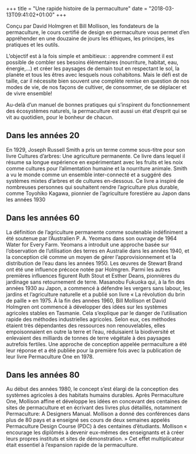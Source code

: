 +++
title = "Une rapide histoire de la permaculture"
date = "2018-03-13T09:41:02+01:00"
+++

Conçu par David Holmgren et Bill Mollison, les fondateurs de la permaculture,
le cours certifié de design en permaculture vous permet d’en appréhender en une
douzaine de jours les éthiques, les principes, les pratiques et les outils.

L’objectif est à la fois simple et ambitieux: : apprendre comment il est possible
de combler ses besoins élémentaires (nourriture, habitat, eau, énergie,...)
et créer les paysages de demain tout en respectant le sol, la planète et tous
les êtres avec lesquels nous cohabitons. Mais le défi est de taille, car il
nécessite bien souvent une complète remise en question de nos modes de vie, de
nos façons de cultiver, de consommer, de se déplacer et de vivre ensemble!

Au-delà d’un manuel de bonnes pratiques qui s’inspirent du fonctionnement des
écosystèmes naturels, la permaculture est aussi un état d’esprit qui se vit au
quotidien, pour le bonheur de chacun.

## Dans les années 20

En 1929, Joseph Russell Smith a pris un terme comme sous-titre pour son livre
Cultures d’arbres: Une agriculture permanente. Ce livre dans lequel il résume sa
longue expérience en expérimentant avec les fruits et les noix comme cultures
pour l’alimentation humaine et la nourriture animale. Smith a vu le monde comme
un ensemble inter-connecté et a suggéré des systèmes mixtes d’arbres et de
cultures en-dessous. Ce livre a inspiré de nombreuses personnes qui souhaitent
rendre l’agriculture plus durable, comme Toyohiko Kagawa, pionnier de
l’agriculture forestière au Japon dans les années 1930

## Dans les années 60

La définition de l’agriculture permanente comme soutenable indéfiniment a été
soutenue par l’Australien P. A. Yeomans dans son ouvrage de 1964 Water for Every
Farm. Yeomans a introduit une approche basée sur l’observation de l’utilisation
des terres en Australie dans les années 1940, et la conception clé comme un
moyen de gérer l’approvisionnement et la distribution de l’eau dans les années
1950. Les œuvres de Stewart Brand ont été une influence précoce notée par
Holmgren. Parmi les autres premières influences figurent Ruth Stout et Esther
Deans, pionnières du jardinage sans retournement de terre. Masanobu Fukuoka qui, à
la fin des années 1930 au Japon, a commencé à défendre les vergers sans labour,
les jardins et l’agriculture naturelle et a publié son livre «  La révolution du
brin de paille » en 1975. À la fin des années 1960, Bill Mollison et David
Holmgren ont commencé à développer des idées sur les systèmes agricoles stables
en Tasmanie. Cela s’explique par le danger de l’utilisation rapide des méthodes
industrielles agricoles. Selon eux, ces méthodes étaient très dépendantes des
ressources non renouvelables, elles empoisonnaient en outre la terre et l’eau,
réduisaient la biodiversité et enlevaient des milliards de tonnes de terre
végétale à des paysages autrefois fertiles. Une approche de conception appelée
permaculture a été leur réponse et a été publiée pour la première fois avec la
publication de leur livre Permaculture One en 1978.

## Dans les années 80

Au début des années 1980, le concept s’est élargi de la conception des systèmes
agricoles à des habitats humains durables. Après Permaculture One, Mollison
affine et développe les idées en concevant des centaines de sites de
permaculture et en écrivant des livres plus détaillés, notamment Permaculture: A
Designers Manual. Mollison a donné des conférences dans plus de 80 pays et a
enseigné ses cours de deux semaines appelés Permaculture Design Course (PDC) à
des centaines d’étudiants. Mollison « encourage les diplômés à devenir eux-mêmes
des enseignants et à créer leurs propres instituts et sites de démonstration. »
Cet effet multiplicateur était essentiel à l’expansion rapide de la
permaculture.
